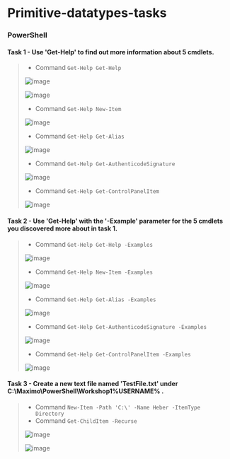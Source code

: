 # Primitive-datatypes-tasks
### PowerShell

#### Task 1 - Use 'Get-Help' to find out more information about 5 cmdlets.

> - Command `Get-Help Get-Help`
>
> ![image](https://user-images.githubusercontent.com/77643882/160606847-28ca9d2d-af14-4497-b14e-b2222f620c0b.png)
>
> ![image](https://user-images.githubusercontent.com/77643882/160606987-3568df61-d310-4fd3-9802-f7fa08c34588.png)
>
> - Command `Get-Help New-Item`
>
> ![image](https://user-images.githubusercontent.com/77643882/160607791-24ca4046-645c-4151-b381-1b508169219a.png)
>
> - Command `Get-Help Get-Alias`
>
> ![image](https://user-images.githubusercontent.com/77643882/160608545-6d9a7694-173f-4d83-a3f8-b29b959ab2b2.png)
>
> - Command `Get-Help Get-AuthenticodeSignature`
>
> ![image](https://user-images.githubusercontent.com/77643882/160608774-ceb9d854-e682-457a-b3ce-52143a94f671.png)
>
> - Command `Get-Help Get-ControlPanelItem`
>
> ![image](https://user-images.githubusercontent.com/77643882/160608940-60622162-b491-426b-8ba9-ed6546179ec4.png)

#### Task 2 - Use 'Get-Help' with the '-Example' parameter for the 5 cmdlets you discovered more about in task 1.

> - Command `Get-Help Get-Help -Examples`
>
> ![image](https://user-images.githubusercontent.com/77643882/160611222-62ee4c64-9740-4823-a6a5-7737df3a96ea.png)
>
> - Command `Get-Help New-Item -Examples`
>
> ![image](https://user-images.githubusercontent.com/77643882/160611431-6d39d5a6-7a63-4178-aa61-cef4b0157d50.png)
>
> - Command `Get-Help Get-Alias -Examples`
>
> ![image](https://user-images.githubusercontent.com/77643882/160611688-23426e97-6f29-4d21-905a-932266ec60cc.png)
>
> - Command `Get-Help Get-AuthenticodeSignature -Examples`
>
> ![image](https://user-images.githubusercontent.com/77643882/160612044-6a5ff59f-3809-4d8b-9c76-ad0dc3f0dadf.png)
>
> - Command `Get-Help Get-ControlPanelItem -Examples`
>
> ![image](https://user-images.githubusercontent.com/77643882/160613459-cdd9363e-be3b-4acc-b12b-f08323aa2fa7.png)

#### Task 3 - Create a new text file named 'TestFile.txt' under C:\Maximo\PowerShell\Workshop1\%USERNAME% .

> - Command `New-Item -Path 'C:\' -Name Heber -ItemType Directory`
> - Command `Get-ChildItem -Recurse`
> 
> ![image](https://user-images.githubusercontent.com/77643882/160616129-67275624-91f3-424a-ba33-906228337881.png)
> 
> ![image](https://user-images.githubusercontent.com/77643882/160617856-cf6c3e60-3b42-419a-8400-3157df4a46a4.png)

>
>
>
>
>
>
>
>
>
>
>
>
>
>
>
>
>
>
>
>
>
>
>









































